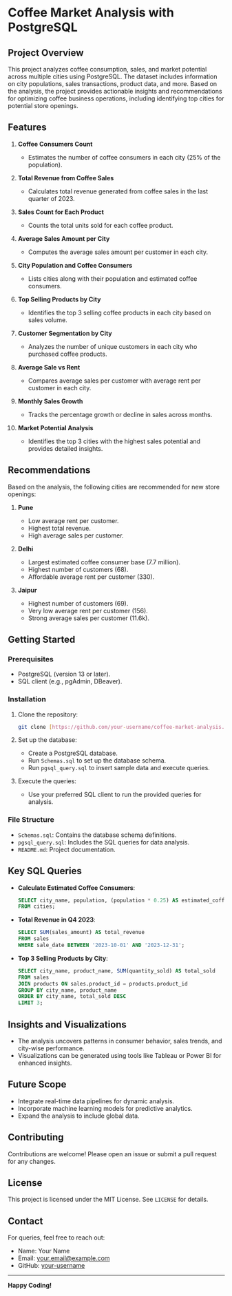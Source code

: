 # Coffee Market Analysis with PostgreSQL

## Project Overview
This project analyzes coffee consumption, sales, and market potential across multiple cities using PostgreSQL. The dataset includes information on city populations, sales transactions, product data, and more. Based on the analysis, the project provides actionable insights and recommendations for optimizing coffee business operations, including identifying top cities for potential store openings.

## Features
1. **Coffee Consumers Count**
   - Estimates the number of coffee consumers in each city (25% of the population).

2. **Total Revenue from Coffee Sales**
   - Calculates total revenue generated from coffee sales in the last quarter of 2023.

3. **Sales Count for Each Product**
   - Counts the total units sold for each coffee product.

4. **Average Sales Amount per City**
   - Computes the average sales amount per customer in each city.

5. **City Population and Coffee Consumers**
   - Lists cities along with their population and estimated coffee consumers.

6. **Top Selling Products by City**
   - Identifies the top 3 selling coffee products in each city based on sales volume.

7. **Customer Segmentation by City**
   - Analyzes the number of unique customers in each city who purchased coffee products.

8. **Average Sale vs Rent**
   - Compares average sales per customer with average rent per customer in each city.

9. **Monthly Sales Growth**
   - Tracks the percentage growth or decline in sales across months.

10. **Market Potential Analysis**
    - Identifies the top 3 cities with the highest sales potential and provides detailed insights.

## Recommendations
Based on the analysis, the following cities are recommended for new store openings:

1. **Pune**
   - Low average rent per customer.
   - Highest total revenue.
   - High average sales per customer.

2. **Delhi**
   - Largest estimated coffee consumer base (7.7 million).
   - Highest number of customers (68).
   - Affordable average rent per customer (330).

3. **Jaipur**
   - Highest number of customers (69).
   - Very low average rent per customer (156).
   - Strong average sales per customer (11.6k).

## Getting Started

### Prerequisites
- PostgreSQL (version 13 or later).
- SQL client (e.g., pgAdmin, DBeaver).

### Installation
1. Clone the repository:
   ```bash
   git clone [https://github.com/your-username/coffee-market-analysis.git](https://github.com/musfiqurrabeg/Monday-Coffee-Data-Analysis.git)
   ```

2. Set up the database:
   - Create a PostgreSQL database.
   - Run `Schemas.sql` to set up the database schema.
   - Run `pgsql_query.sql` to insert sample data and execute queries.

3. Execute the queries:
   - Use your preferred SQL client to run the provided queries for analysis.

### File Structure
- `Schemas.sql`: Contains the database schema definitions.
- `pgsql_query.sql`: Includes the SQL queries for data analysis.
- `README.md`: Project documentation.

## Key SQL Queries
- **Calculate Estimated Coffee Consumers**:
  ```sql
  SELECT city_name, population, (population * 0.25) AS estimated_coffee_consumers
  FROM cities;
  ```

- **Total Revenue in Q4 2023**:
  ```sql
  SELECT SUM(sales_amount) AS total_revenue
  FROM sales
  WHERE sale_date BETWEEN '2023-10-01' AND '2023-12-31';
  ```

- **Top 3 Selling Products by City**:
  ```sql
  SELECT city_name, product_name, SUM(quantity_sold) AS total_sold
  FROM sales
  JOIN products ON sales.product_id = products.product_id
  GROUP BY city_name, product_name
  ORDER BY city_name, total_sold DESC
  LIMIT 3;
  ```

## Insights and Visualizations
- The analysis uncovers patterns in consumer behavior, sales trends, and city-wise performance.
- Visualizations can be generated using tools like Tableau or Power BI for enhanced insights.

## Future Scope
- Integrate real-time data pipelines for dynamic analysis.
- Incorporate machine learning models for predictive analytics.
- Expand the analysis to include global data.

## Contributing
Contributions are welcome! Please open an issue or submit a pull request for any changes.

## License
This project is licensed under the MIT License. See `LICENSE` for details.

## Contact
For queries, feel free to reach out:
- Name: Your Name
- Email: your.email@example.com
- GitHub: [your-username](https://github.com/your-username)

---
**Happy Coding!**
